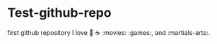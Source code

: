 # Test-github-repo
first github repository
I love :beer: :coffee: :movies: :games:, and :martials-arts:.
